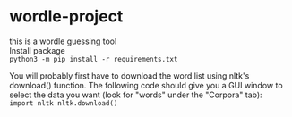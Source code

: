 # wordle-project
this is a wordle guessing tool  
Install package  
`python3 -m pip install -r requirements.txt`

You will probably first have to download the word list using nltk's download() function. The following code should give you a GUI window to select the data you want (look for "words" under the "Corpora" tab):  
`
import nltk
nltk.download()
`
